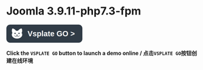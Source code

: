 # Joomla 3.9.11-php7.3-fpm

<a href="https://www.vsplate.com/?docker-compose=https://github.com/vsplate/dcenvs/joomla/3.9.11-php7.3-fpm"><img alt="VSPLATE GO" src="https://raw.githubusercontent.com/vsplate/images/master/vsgo_btn.png" width="200px"></a>

**Click the `VSPLATE GO` button to launch a demo online / 点击`VSPLATE GO`按钮创建在线环境**